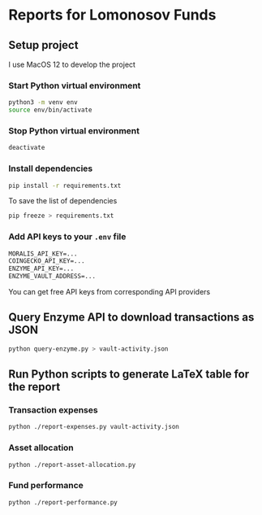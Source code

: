 # Reports for Lomonosov Funds

## Setup project

I use MacOS 12 to develop the project

### Start Python virtual environment

```sh
python3 -m venv env
source env/bin/activate
```

### Stop Python virtual environment

```sh
deactivate 
```

### Install dependencies

```sh
pip install -r requirements.txt
```

To save the list of dependencies

```sh
pip freeze > requirements.txt
```

### Add API keys to your `.env` file

```txt
MORALIS_API_KEY=...
COINGECKO_API_KEY=...
ENZYME_API_KEY=...
ENZYME_VAULT_ADDRESS=...
```

You can get free API keys from corresponding API providers

## Query Enzyme API to download transactions as JSON

```sh
python query-enzyme.py > vault-activity.json
```

## Run Python scripts to generate LaTeX table for the report

### Transaction expenses

```sh
python ./report-expenses.py vault-activity.json
```

### Asset allocation

```sh
python ./report-asset-allocation.py
```

### Fund performance

```sh
python ./report-performance.py
```
